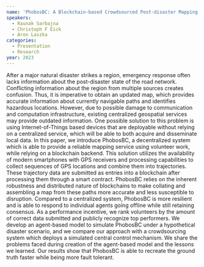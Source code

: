 ```yaml
---
name: 'PhobosBC: A Blockchain-based Crowdsourced Post-disaster Mapping System and its Agent-based Simulation'
speakers:
  - Raunak Sarbajna
  - Christoph F Eick
  - Aron Laszka
categories:
  - Presentation
  - Research
year: 2023
---
```

After a major natural disaster strikes a region, emergency response often lacks information about the post-disaster state of the road network. Conflicting information about the region from multiple sources creates confusion. Thus, it is imperative to obtain an updated map, which provides accurate information about currently navigable paths and identifies hazardous locations. However, due to possible damage to communication and computation infrastructure, existing centralized geospatial services may provide outdated information. One possible solution to this problem is using Internet-of-Things based devices that are deployable without relying on a centralized service, which will be able to both acquire and disseminate local data. In this paper, we introduce PhobosBC, a decentralized system which is able to provide a reliable mapping service using volunteer work, while relying on a blockchain backend. This solution utilizes the availability of modern smartphones with GPS receivers and processing capabilities to collect sequences of GPS locations and combine them into trajectories. These trajectory data are submitted as entries into a blockchain after processing them through a smart contract. PhobosBC relies on the inherent robustness and distributed nature of blockchains to make collating and assembling a map from these paths more accurate and less susceptible to disruption. Compared to a centralized system, PhobosBC is more resilient and is able to respond to individual agents going offline while still retaining consensus. As a performance incentive, we rank volunteers by the amount of correct data submitted and publicly recognize top performers. We develop an agent-based model to simulate PhobosBC under a hypothetical disaster scenario, and we compare our approach with a crowdsourcing system which deploys a simulated central control mechanism. We share the problems faced during creation of the agent-based model and the lessons we learned. Our results show that PhobosBC is able to recreate the ground truth faster while being more fault tolerant. 
